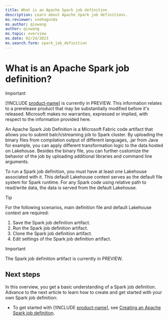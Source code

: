 ```yaml
---
title: What is an Apache Spark job definition
description: Learn about Apache Spark job definitions.
ms.reviewer: snehagunda
ms.author: qixwang
author: qixwang
ms.topic: overview
ms.date: 02/24/2023
ms.search.form: spark_job_definition
---
```


# What is an Apache Spark job definition?

> [!IMPORTANT]
> [!INCLUDE [product-name](../includes/product-name.md)] is currently in PREVIEW. This information relates to a prerelease product that may be substantially modified before it's released. Microsoft makes no warranties, expressed or implied, with respect to the information provided here.

An Apache Spark Job Definition is a Microsoft Fabric code artifact that allows you to submit batch/streaming job to Spark cluster. By uploading the binary files from compilation output of different languages, .jar from Java for example, you can apply different transformation logic to the data hosted on Lakehouse. Besides the binary file, you can further customize the behavior of the job by uploading additional libraries and command line arguments.

To run a Spark job definition, you must have at least one Lakehouse associated with it. This default Lakehouse context serves as the default file system for Spark runtime. For any Spark code using relative path to read/write data, the data is served from the default Lakehouse.

> [!TIP]
> For the following scenarios, main definition file and default Lakehouse context are required:
>
> 1. Save the Spark job definition artifact.
> 1. Run the Spark job definition artifact.
> 1. Clone the Spark job definition artifact.
> 1. Edit settings of the Spark job definition artifact.

> [!IMPORTANT]
> The Spark job definition artifact is currently in PREVIEW.

## Next steps

In this overview, you get a basic understanding of a Spark job definition. Advance to the next article to learn how to create and get started with your own Spark job definition:

- To get started with [!INCLUDE [product-name](../includes/product-name.md)], see [Creating an Apache Spark job definition](create-spark-job-definition.md).
